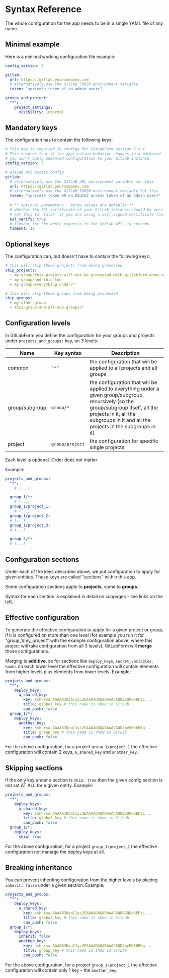 # Syntax Reference

The whole configuration for the app needs to be in a single YAML file of any name.

## Minimal example

Here is a minimal working configuration file example:
```yaml
config_version: 3

gitlab:
  url: https://gitlab.yourcompany.com
  # alternatively use the GITLAB_TOKEN environment variable
  token: "<private token of an admin user>"

groups_and_project:
  "*":
    project_settings:
      visibility: internal
```

## Mandatory keys

The configuration has to contain the following keys:
```yaml
# This key is required in configs for GitLabForm version 3.x.x
# This ensures that if the application behavior changes in a backward-incompatible way
# you won't apply unwanted configuration to your GitLab instance.
config_version: 3

# GitLab API access config
gitlab:
  # alternatively use the GITLAB_URL environment variable for this
  url: https://gitlab.yourcompany.com
  # alternatively use the GITLAB_TOKEN environment variable for this
  token: "<private token OR an OAuth2 access token of an admin user>"
  
  # ** optional parameters - below values are defaults **
  # whether the SSL certificate of your GitLab instance should be verified,
  # set this to `false` if you are using a self-signed certificate (not recommended)
  ssl_verify: true
  # timeout for the whole requests to the GitLab API, in seconds
  timeout: 10
```

## Optional keys

The configuration can, but doesn't have to contain the following keys:
```yaml
# this will skip these projects from being processed
skip_projects:
  - my-group/this-project-will-not-be-processed-with-gitlabform-when-running-for-my-group
  - my-group/and-this-too
  - my-group/everything-under/*

# this will skip these groups from being processed
skip_groups:
  - my-other-group
  - this-group-and-all-sub-groups/*
```

## Configuration levels

In GitLabForm you define the configuration for your groups and projects under `projects_and_groups:` key, on 3 levels:

| Name           | Key syntax      | Description                                                                                                                                                                                                                |
|----------------|-----------------|----------------------------------------------------------------------------------------------------------------------------------------------------------------------------------------------------------------------------|
| common         | `"*"`           | the configuration that will be applied to all projects and all groups                                                                                                                                                      |
| group/subgroup | `group/*`       | the configuration that will be applied to everything under a given group/subgroup, recursively (so the group/subgroup itself, all the projects in it, all the subgroups in it and all the projects in the subgroups in it) |
| project        | `group/project` | the configuration for specific single projects                                                                                                                                                                             |

Each level is optional. Order does not matter.

Example:

```yaml
projects_and_groups:
  "*":
    # (...)

  group_1/*:
    # (...)
  group_1/project_1:
    # (...)
  group_1/project_2:
  # (...)
  group_1/project_3:
  # (...)

  group_2/*:
  # (...)
```

## Configuration sections

Under each of the keys described above, we put configuration to apply for given entities. These keys are called "sections" within this app.

Some configuration sections apply to **projects**, some to **groups**.

Syntax for each section is explained in detail on subpages - see links on the left.

## Effective configuration

To generate the effective configuration to apply for a given project or group, if it is configured on more than one level
(for example you run it for "group_1/my_project" with the example configuration above, where this project will
take configuration from all 3 levels), GitLabForm will **merge** those configurations.

Merging is **additive**, so for sections like `deploy_keys`, `secret_variables`, `hooks` on each lower level
the effective configuration will contain elements from higher levels plus elements from lower levels. Example:
```yaml
projects_and_groups:
  "*":
    deploy_keys:
      a_shared_key:
        key: ssh-rsa AAAAB3NzaC1yc2EAAAADAQABAAACAQDB2QKx6BPzL...
        title: global_key # this name is show in GitLab
        can_push: false
  group_1/*:
    deploy_keys:
      another_key:
        key: ssh-rsa AAAAB3NzaC1yc2EAAAADAQABAAACAQDtbyEK66RXg...
        title: group_key # this name is show in GitLab
        can_push: false
```
For the above configuration, for a project `group_1/project_1` the effective configuration will contain 2 keys, `a_shared_key` and `another_key`.

## Skipping sections

If the only key under a section is `skip: true` then the given config section is not set AT ALL for a given entity. Example:
```yaml
projects_and_groups:
  "*":
    deploy_keys:
      a_shared_key:
        key: ssh-rsa AAAAB3NzaC1yc2EAAAADAQABAAACAQDB2QKx6BPzL...
        title: global_key # this name is show in GitLab
        can_push: false
  group_1/*:
    deploy_keys:
      skip: true
```
For the above configuration, for a project `group_1/project_1` the effective configuration not manage the deploy keys at all.

## Breaking inheritance

You can prevent inheriting configuration from the higher levels by placing `inherit: false` under a given section. Example:
```yaml
projects_and_groups:
  "*":
    deploy_keys:
      a_shared_key:
        key: ssh-rsa AAAAB3NzaC1yc2EAAAADAQABAAACAQDB2QKx6BPzL...
        title: global_key # this name is show in GitLab
        can_push: false
  group_1/*:
    deploy_keys:
      inherit: false
      another_key:
        key: ssh-rsa AAAAB3NzaC1yc2EAAAADAQABAAACAQDtbyEK66RXg...
        title: group_key # this name is show in GitLab
        can_push: false
```
For the above configuration, for a project `group_1/project_1` the effective configuration will contain only 1 key - the `another_key`.
